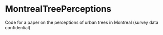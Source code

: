 # MontrealTreePerceptions
Code for a paper on the perceptions of urban trees in Montreal (survey data confidential) 
